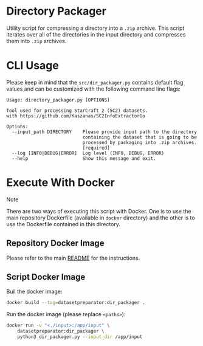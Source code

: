 # Directory Packager

Utility script for compressing a directory into a `.zip` archive. This script iterates over all of the directories in the input directory and compresses them into `.zip` archives.

# CLI Usage

Please keep in mind that the  ```src/dir_packager.py``` contains default flag values and can be customized with the following command line flags:
```
Usage: directory_packager.py [OPTIONS]

Tool used for processing StarCraft 2 (SC2) datasets.
with https://github.com/Kaszanas/SC2InfoExtractorGo

Options:
  --input_path DIRECTORY    Please provide input path to the directory
                            containing the dataset that is going to be
                            processed by packaging into .zip archives.
                            [required]
  --log [INFO|DEBUG|ERROR]  Log level (INFO, DEBUG, ERROR)
  --help                    Show this message and exit.
```

# Execute With Docker

> [!NOTE]
> There are two ways of executing this script with Docker. One is to use the main repository Dockerfile (available in `docker` directory) and the other is to use the Dockerfile contained in this directory.

## Repository Docker Image

Please refer to the main [README](../../README.md) for the instructions.

## Script Docker Image

Buil the docker image:
```bash
docker build --tag=datasetpreparator:dir_packager .
```

Run the docker image (please replace `<paths>`):
```bash
docker run -v "<./input>:/app/input" \
    datasetpreparator:dir_packager \
    python3 dir_packager.py --input_dir /app/input
```
